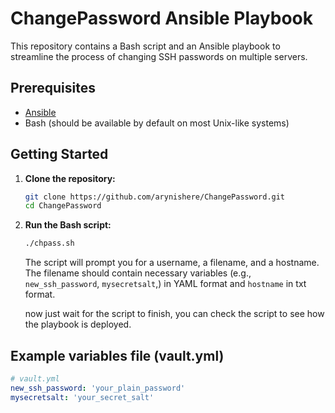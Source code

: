 # ChangePassword Ansible Playbook

This repository contains a Bash script and an Ansible playbook to streamline the process of changing SSH passwords on multiple servers.

## Prerequisites

- [Ansible](https://www.ansible.com/)
- Bash (should be available by default on most Unix-like systems)

## Getting Started

1. **Clone the repository:**

    ```bash
    git clone https://github.com/arynishere/ChangePassword.git
    cd ChangePassword
    ```

2. **Run the Bash script:**

    ```bash
    ./chpass.sh
    ```

    The script will prompt you for a username, a filename, and a hostname. The filename should contain necessary variables (e.g., `new_ssh_password`, `mysecretsalt`,) in YAML format and  `hostname` in txt format.
    <br>
    
    now just wait for the script to finish, you can check the script to see how the playbook is deployed.

## Example variables file (vault.yml)

```yaml
# vault.yml
new_ssh_password: 'your_plain_password'
mysecretsalt: 'your_secret_salt'
